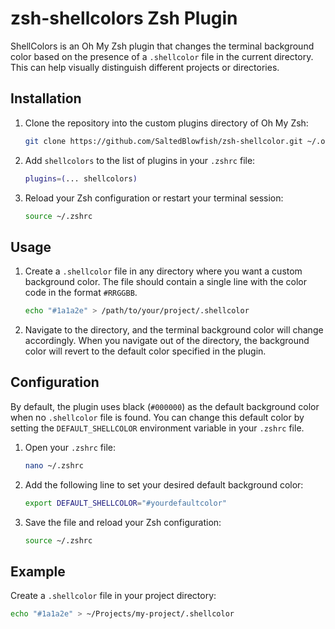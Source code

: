 # zsh-shellcolors Zsh Plugin

ShellColors is an Oh My Zsh plugin that changes the terminal background color based on the presence of a `.shellcolor` file in the current directory. This can help visually distinguish different projects or directories.

## Installation

1. Clone the repository into the custom plugins directory of Oh My Zsh:

    ```sh
    git clone https://github.com/SaltedBlowfish/zsh-shellcolor.git ~/.oh-my-zsh/custom/plugins/shellcolors
    ```

2. Add `shellcolors` to the list of plugins in your `.zshrc` file:

    ```sh
    plugins=(... shellcolors)
    ```

3. Reload your Zsh configuration or restart your terminal session:

    ```sh
    source ~/.zshrc
    ```

## Usage

1. Create a `.shellcolor` file in any directory where you want a custom background color. The file should contain a single line with the color code in the format `#RRGGBB`.

    ```sh
    echo "#1a1a2e" > /path/to/your/project/.shellcolor
    ```

2. Navigate to the directory, and the terminal background color will change accordingly. When you navigate out of the directory, the background color will revert to the default color specified in the plugin.

## Configuration

By default, the plugin uses black (`#000000`) as the default background color when no `.shellcolor` file is found. You can change this default color by setting the `DEFAULT_SHELLCOLOR` environment variable in your `.zshrc` file.

1. Open your `.zshrc` file:

    ```sh
    nano ~/.zshrc
    ```

2. Add the following line to set your desired default background color:

    ```sh
    export DEFAULT_SHELLCOLOR="#yourdefaultcolor"
    ```

3. Save the file and reload your Zsh configuration:

    ```sh
    source ~/.zshrc
    ```

## Example

Create a `.shellcolor` file in your project directory:

```sh
echo "#1a1a2e" > ~/Projects/my-project/.shellcolor
